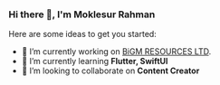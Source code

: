 ### Hi there 👋, I'm Moklesur Rahman

<!-- **MMRBD/MMRBD** is a ✨ _special_ ✨ repository because its `README.md` (this file) appears on your GitHub profile. -->

Here are some ideas to get you started:

- 🔭 I’m currently working on [BiGM RESOURCES LTD](http://www.bigm-bd.com/).
- 🌱 I’m currently learning **Flutter, SwiftUI**
- 👯 I’m looking to collaborate on **Content Creator**
<!-- - 🤔 I’m looking for help with ...
- 💬 Ask me about ...
- 📫 How to reach me: ...
- 😄 Pronouns: ...
- ⚡ Fun fact: ... -->
